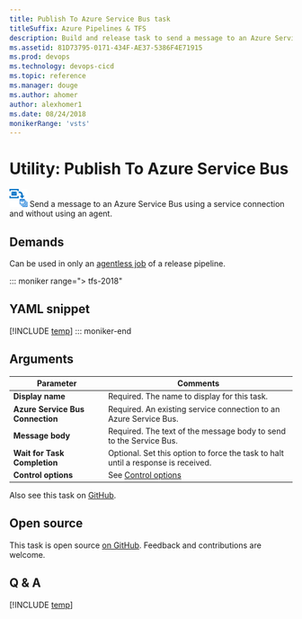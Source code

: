 ```yaml
---
title: Publish To Azure Service Bus task 
titleSuffix: Azure Pipelines & TFS
description: Build and release task to send a message to an Azure Service Bus with a build or release pipeline in Azure Pipelines and TFS.
ms.assetid: 81D73795-0171-434F-AE37-5386F4E71915
ms.prod: devops
ms.technology: devops-cicd
ms.topic: reference
ms.manager: douge
ms.author: ahomer
author: alexhomer1
ms.date: 08/24/2018
monikerRange: 'vsts'
---
```


# Utility: Publish To Azure Service Bus

![icon](_img/publish-to-azure-service-bus.png) Send a message to an Azure Service Bus using a service connection and without using an agent.

## Demands

Can be used in only an [agentless job](../../process/server-phases.md) of a release pipeline.

::: moniker range="> tfs-2018"
## YAML snippet
[!INCLUDE [temp](../_shared/yaml/PublishToAzureServiceBusV1.md)]
::: moniker-end

## Arguments

| Parameter | Comments |
| --- | --- |
| **Display name** | Required. The name to display for this task. |
| **Azure Service Bus Connection** | Required. An existing service connection to an Azure Service Bus. |
| **Message body** | Required. The text of the message body to send to the Service Bus. |
| **Wait for Task Completion** | Optional. Set this option to force the task to halt until a response is received. |
| **Control options** | See [Control options](../../process/tasks.md#controloptions) |

Also see this task on [GitHub](https://github.com/Microsoft/vsts-tasks/tree/master/Tasks/PublishToAzureServiceBusV1).

## Open source

This task is open source [on GitHub](https://github.com/Microsoft/vsts-tasks). Feedback and contributions are welcome.

## Q & A

<!-- BEGINSECTION class="md-qanda" -->

[!INCLUDE [temp](../../_shared/qa-agents.md)]

<!-- ENDSECTION -->

